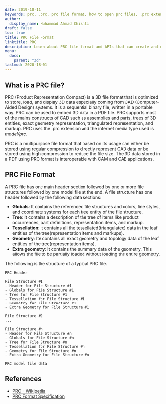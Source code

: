 ```yaml
---
date: 2019-10-11
keywords: prc, .prc, prc file format, how to open prc files, .prc extension, prc extension
author:
  display_name: Muhammad Ahmad Chishti
draft: false
toc: true
title: PRC File Format
linktitle: PRC
description: Learn about PRC file format and APIs that can create and open PRC files.
menu:
  docs:
    parent: "3d"
lastmod: 2020-18-01
---
```


## What is a PRC file?

PRC (Product Representation Compact) is a 3D file format that is optimized to store, load, and display 3D data especially coming from CAD (Computer-Aided Design) systems. It is a sequential binary file, written in a portable way. PRC can be used to embed 3D data in a PDF file. PRC supports most of the mains constructs of CAD such as assemblies and parts, trees of 3D entities, exact geometry representation, triangulated representation, and markup. PRC uses the .prc extension and the internet media type used is *model/prc*.

PRC is a multipurpose file format that based on its usage can either be stored using regular compression to directly represent CAD data or be stored using high compression to reduce the file size. The 3D data stored in a PDF using PRC format is interoperable with CAM and CAE applications.

## PRC File Format

A PRC file has one main header section followed by one or more file structures followed by one model file at the end. A file structure has one header followed by the following data sections:

- **Globals**: It contains the referenced file structures and colors, line styles, and coordinate systems for each tree entity of the file structure.
- **Tree**: It contains a description of the tree of items like product occurrences, part definitions, representation items, and markup.
- **Tessellation**: It contains all the tessellated(triangulated) data in the leaf entities of the tree(representation items and markups).
- **Geometry**: Ite contains all exact geometry and topology data of the leaf entities of the tree(representation items).
- **Extra geometry**: It contains the summary data of the geometry. This allows the file to be partially loaded without loading the entire geometry.

The following is the structure of a typical PRC file.

```console
PRC Header

File Structure #1
- Header for File Structure #1
- Globals for File Structure #1
- Tree for File Structure #1
- Tessellation for File Structure #1
- Geometry for File Structure #1
- Extra Geometry for File Structure #1

File Structure #2
...

File Structure #n
- Header for File Structure #n
- Globals for File Structure #n
- Tree for File Structure #n
- Tessellation for File Structure #n
- Geometry for File Structure #n
- Extra Geometry for File Structure #n

PRC model file data
```

## References

- [PRC - Wikipedia](https://en.wikipedia.org/wiki/PRC_(file_format))
- [PRC Format Specification](https://web.archive.org/web/20081202034541/http://livedocs.adobe.com/acrobat_sdk/9/Acrobat9_HTMLHelp/API_References/PRCReference/PRC_Format_Specification/index.html)
